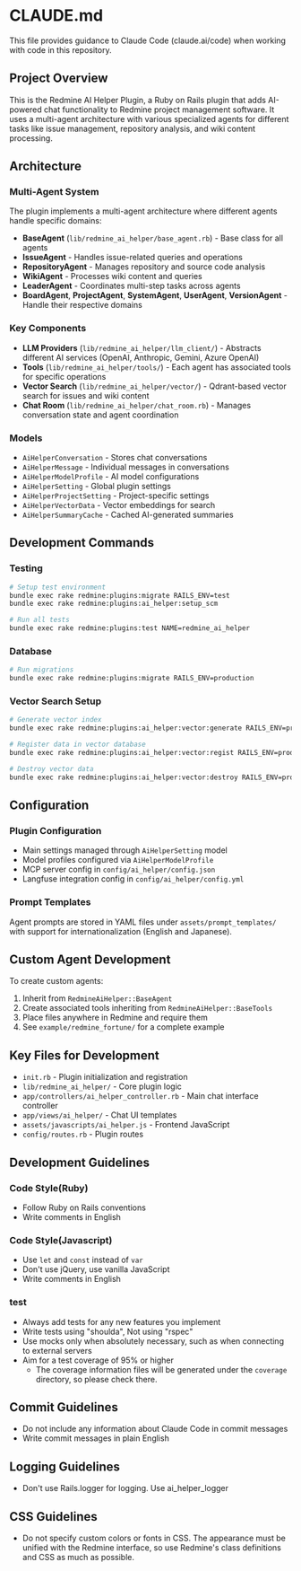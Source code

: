 # CLAUDE.md

This file provides guidance to Claude Code (claude.ai/code) when working with code in this repository.

## Project Overview

This is the Redmine AI Helper Plugin, a Ruby on Rails plugin that adds AI-powered chat functionality to Redmine project management software. It uses a multi-agent architecture with various specialized agents for different tasks like issue management, repository analysis, and wiki content processing.

## Architecture

### Multi-Agent System
The plugin implements a multi-agent architecture where different agents handle specific domains:
- **BaseAgent** (`lib/redmine_ai_helper/base_agent.rb`) - Base class for all agents
- **IssueAgent** - Handles issue-related queries and operations
- **RepositoryAgent** - Manages repository and source code analysis
- **WikiAgent** - Processes wiki content and queries
- **LeaderAgent** - Coordinates multi-step tasks across agents
- **BoardAgent**, **ProjectAgent**, **SystemAgent**, **UserAgent**, **VersionAgent** - Handle their respective domains

### Key Components
- **LLM Providers** (`lib/redmine_ai_helper/llm_client/`) - Abstracts different AI services (OpenAI, Anthropic, Gemini, Azure OpenAI)
- **Tools** (`lib/redmine_ai_helper/tools/`) - Each agent has associated tools for specific operations
- **Vector Search** (`lib/redmine_ai_helper/vector/`) - Qdrant-based vector search for issues and wiki content
- **Chat Room** (`lib/redmine_ai_helper/chat_room.rb`) - Manages conversation state and agent coordination

### Models
- `AiHelperConversation` - Stores chat conversations
- `AiHelperMessage` - Individual messages in conversations
- `AiHelperModelProfile` - AI model configurations
- `AiHelperSetting` - Global plugin settings
- `AiHelperProjectSetting` - Project-specific settings
- `AiHelperVectorData` - Vector embeddings for search
- `AiHelperSummaryCache` - Cached AI-generated summaries

## Development Commands

### Testing
```bash
# Setup test environment
bundle exec rake redmine:plugins:migrate RAILS_ENV=test
bundle exec rake redmine:plugins:ai_helper:setup_scm

# Run all tests
bundle exec rake redmine:plugins:test NAME=redmine_ai_helper
```

### Database
```bash
# Run migrations
bundle exec rake redmine:plugins:migrate RAILS_ENV=production
```

### Vector Search Setup
```bash
# Generate vector index
bundle exec rake redmine:plugins:ai_helper:vector:generate RAILS_ENV=production

# Register data in vector database
bundle exec rake redmine:plugins:ai_helper:vector:regist RAILS_ENV=production

# Destroy vector data
bundle exec rake redmine:plugins:ai_helper:vector:destroy RAILS_ENV=production
```

## Configuration

### Plugin Configuration
- Main settings managed through `AiHelperSetting` model
- Model profiles configured via `AiHelperModelProfile`
- MCP server config in `config/ai_helper/config.json`
- Langfuse integration config in `config/ai_helper/config.yml`

### Prompt Templates
Agent prompts are stored in YAML files under `assets/prompt_templates/` with support for internationalization (English and Japanese).

## Custom Agent Development

To create custom agents:
1. Inherit from `RedmineAiHelper::BaseAgent`
2. Create associated tools inheriting from `RedmineAiHelper::BaseTools`
3. Place files anywhere in Redmine and require them
4. See `example/redmine_fortune/` for a complete example

## Key Files for Development

- `init.rb` - Plugin initialization and registration
- `lib/redmine_ai_helper/` - Core plugin logic
- `app/controllers/ai_helper_controller.rb` - Main chat interface controller
- `app/views/ai_helper/` - Chat UI templates
- `assets/javascripts/ai_helper.js` - Frontend JavaScript
- `config/routes.rb` - Plugin routes

## Development Guidelines

### Code Style(Ruby)
- Follow Ruby on Rails conventions
- Write comments in English

### Code Style(Javascript)
- Use `let` and `const` instead of `var`
- Don't use jQuery, use vanilla JavaScript
- Write comments in English

### test
- Always add tests for any new features you implement
- Write tests using "shoulda", Not using "rspec"
- Use mocks only when absolutely necessary, such as when connecting to external servers
- Aim for a test coverage of 95% or higher
  - The coverage information files will be generated under the `coverage` directory, so please check there.

## Commit Guidelines
- Do not include any information about Claude Code in commit messages
- Write commit messages in plain English

## Logging Guidelines
- Don't use Rails.logger for logging. Use ai_helper_logger

## CSS Guidelines
- Do not specify custom colors or fonts in CSS. The appearance must be unified with the Redmine interface, so use Redmine's class definitions and CSS as much as possible.
